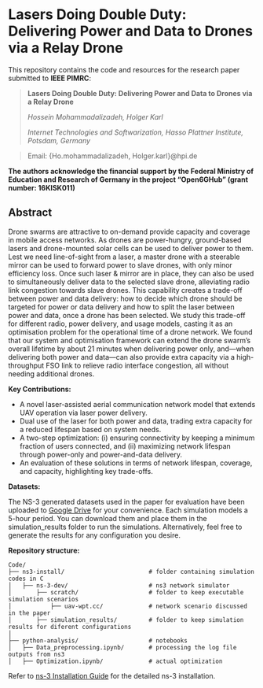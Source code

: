 # Lasers Doing Double Duty: Delivering Power and Data to Drones via a Relay Drone

This repository contains the code and resources for the research paper submitted to **IEEE PIMRC**:

> **Lasers Doing Double Duty: Delivering Power and Data to Drones via a Relay Drone**
>
> *Hossein Mohammadalizadeh, Holger Karl*
>
> *Internet Technologies and Softwarization,*
> *Hasso Plattner Institute, Potsdam, Germany*

> Email: {Ho.mohammadalizadeh, Holger.karl}@hpi.de

**The authors acknowledge the financial support by the Federal Ministry
of Education and Research of Germany in the project “Open6GHub” (grant
number: 16KISK011)**

## Abstract

Drone swarms are  attractive  to on-demand  provide capacity and coverage  in mobile access networks. As drones are power-hungry, ground-based lasers and drone-mounted solar cells can be used to deliver power to them. Lest we need line-of-sight from a laser, a master drone with a steerable mirror can be used to forward power to slave drones, with only minor efficiency loss. Once such  laser \& mirror are in place, they can also be used to simultaneously deliver data to the selected slave drone, alleviating radio link congestion towards slave drones. 
This capability creates a trade-off between power and data delivery: how to decide which drone should be targeted for power or data delivery and how to split the laser between power and data, once a drone has been selected. We study this trade-off for different radio, power delivery, and usage models, casting it as an optimisation problem for the  operational time of a drone network. We found that our system and optimisation framework can extend the drone swarm’s overall lifetime by about 21 minutes when delivering power only, and—when delivering both power and data—can also provide extra capacity via a high-throughput FSO link to relieve radio interface congestion, all without needing additional drones.

**Key Contributions:**

- A novel laser-assisted aerial communication network model that extends UAV operation via laser power delivery.
- Dual use of the laser for both power and data, trading extra capacity for a reduced lifespan based on system needs.
- A two-step optimization: (i) ensuring connectivity by keeping a minimum fraction of users connected, and (ii) maximizing network lifespan through power-only and power-and-data delivery.
- An evaluation of these solutions in terms of network lifespan, coverage, and capacity, highlighting key trade-offs.

**Datasets:**

The NS-3 generated datasets used in the paper for evaluation have been uploaded to [Google Drive](https://drive.google.com/drive/folders/1zZRRkLt9LYwmP-urwu8MsooVHQ-o3MjB?usp=sharing) for your convenience. Each simulation models a 5-hour period. You can download them and place them in the simulation_results folder to run the simulations. Alternatively, feel free to generate the results for any configuration you desire.

**Repository structure:**
```
Code/
├── ns3-install/                        # folder containing simulation codes in C
│   ├── ns-3-dev/                       # ns3 network simulator
│       ├── scratch/                    # folder to keep executable simulation scenarios
│           ├── uav-wpt.cc/             # network scenario discussed in the paper
│       ├── simulation_results/         # folder to keep simulation results for diferent configurations  
│
├── python-analysis/                    # notebooks
│   ├── Data_preprocessing.ipynb/       # processing the log file outputs from ns3
│   ├── Optimization.ipynb/             # actual optimization

```

Refer to [ns-3 Installation Guide](https://www.nsnam.org/docs/installation/html/) for the detailed ns-3 installation.